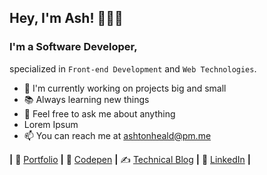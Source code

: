 ## Hey, I'm Ash! 👋👨‍💻
### I'm a Software Developer,
specialized in `Front-end Development` and `Web Technologies`.

- 🌱 I'm currently working on projects big and small
- 📚 Always learning new things
- 💬 Feel free to ask me about anything
- Lorem Ipsum
- 📫 You can reach me at ashtonheald@pm.me

**|** 💼 [Portfolio][website] **|**
🎨 [Codepen][code] **|**
✍️ [Technical Blog][blog] **|**
👔 [LinkedIn][link] **|**

[blog]: https://blog.ashthe.dev
[code]: https://codepen.io/ashthedev
[link]: https://www.linkedin.com/in/ashtonheald/
[website]: https://ashthe.dev
